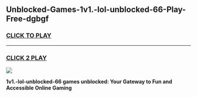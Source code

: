 
## Unblocked-Games-1v1.-lol-unblocked-66-Play-Free-dgbgf
<h3>
<a href="https://premium76.site?title=1v1.-lol-unblocked-66&ref=18A1">CLICK TO PLAY</a></h3>
<hr>

<h3>
<a href="https://premium76.site?title=1v1.-lol-unblocked-66&ref=18A1">CLICK 2 PLAY</a>
  
</h3>

<a href="https://premium76.site?title=1v1.-lol-unblocked-66&ref=18A1"><img src="https://clearcache.store/games.png"></a>


**1v1.-lol-unblocked-66 games unblocked: Your Gateway to Fun and Accessible Online Gaming**
